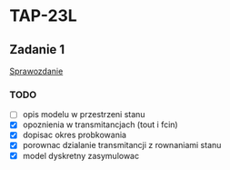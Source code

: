 # TAP-23L

## Zadanie 1

[Sprawozdanie](https://www.overleaf.com/read/cdhzszwgnfqz)

### TODO
- [ ] opis modelu w przestrzeni stanu
- [x] opoznienia w transmitancjach (tout i fcin)
- [x] dopisac okres probkowania
- [x] porownac dzialanie transmitancji z rownaniami stanu
- [x] model dyskretny zasymulowac
